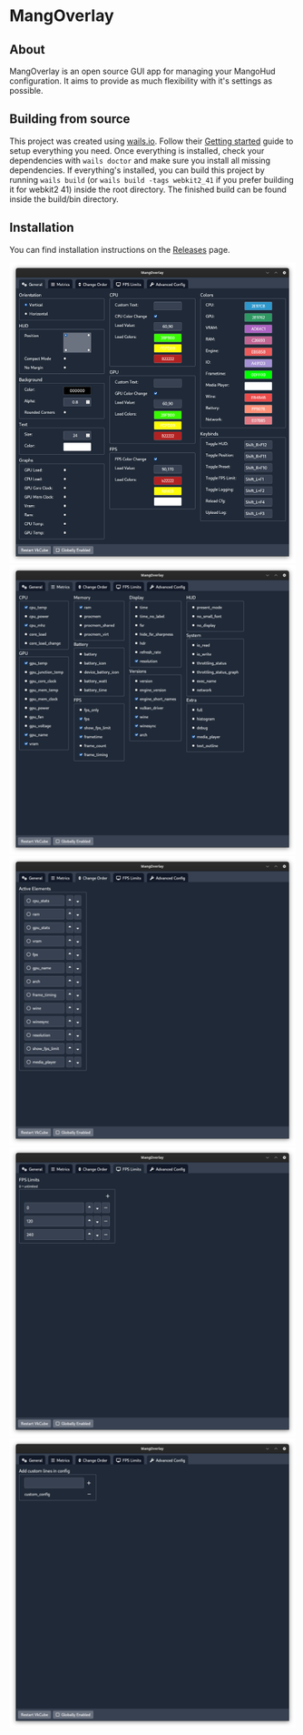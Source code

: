 # MangOverlay

## About

MangOverlay is an open source GUI app for managing your MangoHud configuration. It aims to provide as much flexibility with it's settings as possible. 


## Building from source

This project was created using [wails.io](https://wails.io). Follow their [Getting started](https://wails.io/docs/gettingstarted/installation) guide to setup everything you need. 
Once everything is installed, check your dependencies with `wails doctor` and make sure you install all missing dependencies.
If everything's installed, you can build this project by running `wails build` (or `wails build -tags webkit2_41` if you prefer building it for webkit2 41) inside the root directory. The finished build can be found inside the build/bin directory.


## Installation

You can find installation instructions on the [Releases](https://github.com/loissascha/MangOverlay/releases) page.



![General Settings](readme/generalSettings.png)
![Metrics Settings](readme/metricsSettings.png)
![Order Settings](readme/orderSettings.png)
![FPS Limits](readme/fpsLimits.png)
![Advanced Config](readme/advancedConfig.png)
